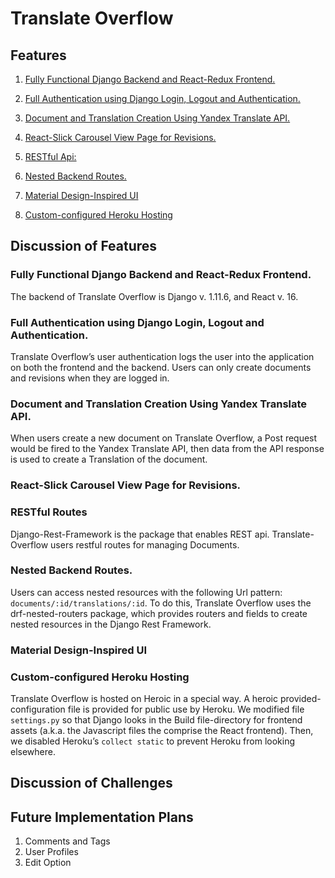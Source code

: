 # Translate Overflow

## Features
1. [Fully Functional Django Backend and React-Redux Frontend.](#django)

2. [Full Authentication using Django Login, Logout and Authentication.](#auth)

3. [Document and Translation Creation Using Yandex Translate API.](#translate)

4. [React-Slick Carousel View Page for Revisions.](#carousel)

5. [RESTful Api:](#api)

6. [Nested Backend Routes.](#nest)

7. [Material Design-Inspired UI](#ui)

8. [Custom-configured Heroku Hosting](#heroku)

## Discussion of Features

### <a name="django"></a>Fully Functional Django Backend and React-Redux Frontend.
The backend of Translate Overflow is Django v. 1.11.6, and React v. 16.

### <a name="auth"></a>Full Authentication using Django Login, Logout and Authentication.
Translate Overflow’s user authentication logs the user into the application on both the frontend and the backend. Users can only create documents and revisions when they are logged in.

### <a name="translate"></a>Document and Translation Creation Using Yandex Translate API.
When users create a new document on Translate Overflow, a Post request would be fired to the Yandex Translate API, then data from the API response is used to create a Translation of the document.

### <a name="carousel"></a>React-Slick Carousel View Page for Revisions.

### <a name="api"></a>RESTful Routes
Django-Rest-Framework is the package that enables REST api.  Translate-Overflow users restful routes for managing Documents.

### <a name="nest"></a>Nested Backend Routes.
Users can access nested resources with the following Url pattern: `documents/:id/translations/:id`. To do this, Translate Overflow uses the drf-nested-routers package, which provides routers and fields to create nested resources in the Django Rest Framework.
### <a name="ui"></a>Material Design-Inspired UI

### <a name="heroku"></a>Custom-configured Heroku Hosting
Translate Overflow is hosted on Heroic in a special way. A heroic provided-configuration file is provided for public use by Heroku. We modified file `settings.py` so that Django looks in the Build file-directory for frontend assets (a.k.a. the Javascript files the comprise the React frontend).  Then, we disabled Heroku’s `collect static` to prevent Heroku from looking elsewhere.

## Discussion of Challenges

## Future Implementation Plans

1. Comments and Tags
2. User Profiles
3. Edit Option
